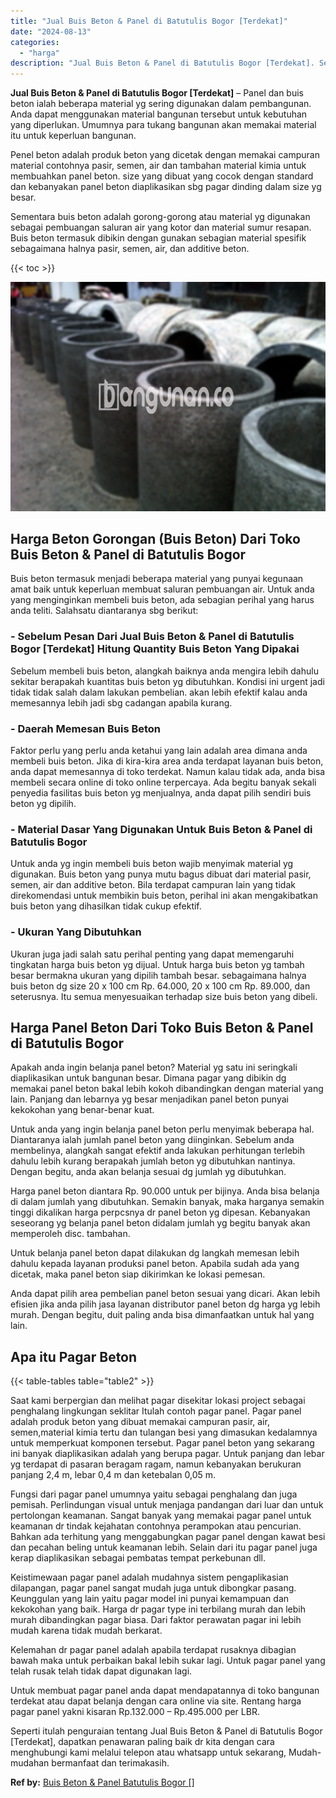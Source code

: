 ```yaml
---
title: "Jual Buis Beton & Panel di Batutulis Bogor [Terdekat]"
date: "2024-08-13"
categories: 
  - "harga"
description: "Jual Buis Beton & Panel di Batutulis Bogor [Terdekat]. Seperti itulah penguraian tentang Jual Buis Beton & Panel di Batutulis Bogor [Terdekat], dapatkan pe..."
---
```


**Jual Buis Beton & Panel di Batutulis Bogor \[Terdekat\]** – Panel dan buis beton ialah beberapa material yg sering digunakan dalam pembangunan. Anda dapat menggunakan material bangunan tersebut untuk kebutuhan yang diperlukan. Umumnya para tukang bangunan akan memakai material itu untuk keperluan bangunan.

Penel beton adalah produk beton yang dicetak dengan memakai campuran material contohnya pasir, semen, air dan tambahan material kimia untuk membuahkan panel beton. size yang dibuat yang cocok dengan standard dan kebanyakan panel beton diaplikasikan sbg pagar dinding dalam size yg besar.

Sementara buis beton adalah gorong-gorong atau material yg digunakan sebagai pembuangan saluran air yang kotor dan material sumur resapan. Buis beton termasuk dibikin dengan gunakan sebagian material spesifik sebagaimana halnya pasir, semen, air, dan additive beton.

{{< toc >}}

![Jual Buis Beton & Panel di Batutulis Bogor [Terdekat]](/images/jual-panel-buis-beton-murah-09.png)

## Harga Beton Gorongan (Buis Beton) Dari Toko Buis Beton & Panel di Batutulis Bogor

Buis beton termasuk menjadi beberapa material yang punyai kegunaan amat baik untuk keperluan membuat saluran pembuangan air. Untuk anda yang menginginkan membeli buis beton, ada sebagian perihal yang harus anda teliti. Salahsatu diantaranya sbg berikut:

### \- Sebelum Pesan Dari Jual Buis Beton & Panel di Batutulis Bogor \[Terdekat\] Hitung Quantity Buis Beton Yang Dipakai

Sebelum membeli buis beton, alangkah baiknya anda mengira lebih dahulu sekitar berapakah kuantitas buis beton yg dibutuhkan. Kondisi ini urgent jadi tidak tidak salah dalam lakukan pembelian. akan lebih efektif kalau anda memesannya lebih jadi sbg cadangan apabila kurang.

### \- Daerah Memesan Buis Beton

Faktor perlu yang perlu anda ketahui yang lain adalah area dimana anda membeli buis beton. Jika di kira-kira area anda terdapat layanan buis beton, anda dapat memesannya di toko terdekat. Namun kalau tidak ada, anda bisa membeli secara online di toko online terpercaya. Ada begitu banyak sekali penyedia fasilitas buis beton yg menjualnya, anda dapat pilih sendiri buis beton yg dipilih.

### \- Material Dasar Yang Digunakan Untuk Buis Beton & Panel di Batutulis Bogor

Untuk anda yg ingin membeli buis beton wajib menyimak material yg digunakan. Buis beton yang punya mutu bagus dibuat dari material pasir, semen, air dan additive beton. Bila terdapat campuran lain yang tidak direkomendasi untuk membikin buis beton, perihal ini akan mengakibatkan buis beton yang dihasilkan tidak cukup efektif.

### \- Ukuran Yang Dibutuhkan

Ukuran juga jadi salah satu perihal penting yang dapat memengaruhi tingkatan harga buis beton yg dijual. Untuk harga buis beton yg tambah besar bermakna ukuran yang dipilih tambah besar. sebagaimana halnya buis beton dg size 20 x 100 cm Rp. 64.000, 20 x 100 cm Rp. 89.000, dan seterusnya. Itu semua menyesuaikan terhadap size buis beton yang dibeli.

## Harga Panel Beton Dari Toko Buis Beton & Panel di Batutulis Bogor

Apakah anda ingin belanja panel beton? Material yg satu ini seringkali diaplikasikan untuk bangunan besar. Dimana pagar yang dibikin dg memakai panel beton bakal lebih kokoh dibandingkan dengan material yang lain. Panjang dan lebarnya yg besar menjadikan panel beton punyai kekokohan yang benar-benar kuat.

Untuk anda yang ingin belanja panel beton perlu menyimak beberapa hal. Diantaranya ialah jumlah panel beton yang diinginkan. Sebelum anda membelinya, alangkah sangat efektif anda lakukan perhitungan terlebih dahulu lebih kurang berapakah jumlah beton yg dibutuhkan nantinya. Dengan begitu, anda akan belanja sesuai dg jumlah yg dibutuhkan.

Harga panel beton diantara Rp. 90.000 untuk per bijinya. Anda bisa belanja di dalam jumlah yang dibutuhkan. Semakin banyak, maka harganya semakin tinggi dikalikan harga perpcsnya dr panel beton yg dipesan. Kebanyakan seseorang yg belanja panel beton didalam jumlah yg begitu banyak akan memperoleh disc. tambahan.

Untuk belanja panel beton dapat dilakukan dg langkah memesan lebih dahulu kepada layanan produksi panel beton. Apabila sudah ada yang dicetak, maka panel beton siap dikirimkan ke lokasi pemesan.

Anda dapat pilih area pembelian panel beton sesuai yang dicari. Akan lebih efisien jika anda pilih jasa layanan distributor panel beton dg harga yg lebih murah. Dengan begitu, duit paling anda bisa dimanfaatkan untuk hal yang lain.

## Apa itu Pagar Beton

{{< table-tables table="table2" >}}

Saat kami berpergian dan melihat pagar disekitar lokasi project sebagai penghalang lingkungan seklitar Itulah contoh pagar panel. Pagar panel adalah produk beton yang dibuat memakai campuran pasir, air, semen,material kimia tertu dan tulangan besi yang dimasukan kedalamnya untuk memperkuat komponen tersebut. Pagar panel beton yang sekarang ini banyak diaplikasikan adalah yang berupa pagar. Untuk panjang dan lebar yg terdapat di pasaran beragam ragam, namun kebanyakan berukuran panjang 2,4 m, lebar 0,4 m dan ketebalan 0,05 m.

Fungsi dari pagar panel umumnya yaitu sebagai penghalang dan juga pemisah. Perlindungan visual untuk menjaga pandangan dari luar dan untuk pertolongan keamanan. Sangat banyak yang memakai pagar panel untuk keamanan dr tindak kejahatan contohnya perampokan atau pencurian. Bahkan ada terhitung yang menggabungkan pagar panel dengan kawat besi dan pecahan beling untuk keamanan lebih. Selain dari itu pagar panel juga kerap diaplikasikan sebagai pembatas tempat perkebunan dll.

Keistimewaan pagar panel adalah mudahnya sistem pengaplikasian dilapangan, pagar panel sangat mudah juga untuk dibongkar pasang. Keunggulan yang lain yaitu pagar model ini punyai kemampuan dan kekokohan yang baik. Harga dr pagar type ini terbilang murah dan lebih murah dibandingkan pagar biasa. Dari faktor perawatan pagar ini lebih mudah karena tidak mudah berkarat.

Kelemahan dr pagar panel adalah apabila terdapat rusaknya dibagian bawah maka untuk perbaikan bakal lebih sukar lagi. Untuk pagar panel yang telah rusak telah tidak dapat digunakan lagi.

Untuk membuat pagar panel anda dapat mendapatannya di toko bangunan terdekat atau dapat belanja dengan cara online via site. Rentang harga pagar panel yakni kisaran Rp.132.000 – Rp.495.000 per LBR.

Seperti itulah penguraian tentang Jual Buis Beton & Panel di Batutulis Bogor \[Terdekat\], dapatkan penawaran paling baik dr kita dengan cara menghubungi kami melalui telepon atau whatsapp untuk sekarang, Mudah-mudahan bermanfaat dan terimakasih.

**Ref by:** [Buis Beton & Panel Batutulis Bogor []](https://id.wikipedia.org/wiki/Buis)
